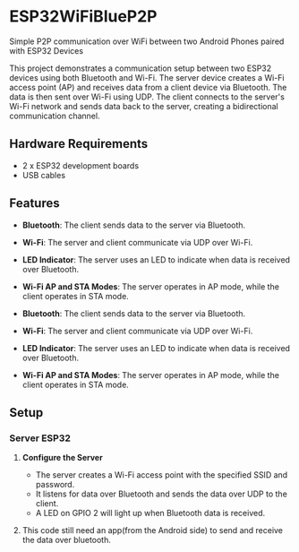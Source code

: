# ESP32WiFiBlueP2P
Simple P2P communication over WiFi  between two Android Phones paired with ESP32 Devices 

This project demonstrates a communication setup between two ESP32 devices using both Bluetooth and Wi-Fi. The server device creates a Wi-Fi access point (AP) and receives data from a client device via Bluetooth. The data is then sent over Wi-Fi using UDP. The client connects to the server's Wi-Fi network and sends data back to the server, creating a bidirectional communication channel.

## Hardware Requirements

- 2 x ESP32 development boards
- USB cables

## Features

- **Bluetooth**: The client sends data to the server via Bluetooth.
- **Wi-Fi**: The server and client communicate via UDP over Wi-Fi.
- **LED Indicator**: The server uses an LED to indicate when data is received over Bluetooth.
- **Wi-Fi AP and STA Modes**: The server operates in AP mode, while the client operates in STA mode.


- **Bluetooth**: The client sends data to the server via Bluetooth.
- **Wi-Fi**: The server and client communicate via UDP over Wi-Fi.
- **LED Indicator**: The server uses an LED to indicate when data is received over Bluetooth.
- **Wi-Fi AP and STA Modes**: The server operates in AP mode, while the client operates in STA mode.

## Setup

### Server ESP32

1. **Configure the Server**
   - The server creates a Wi-Fi access point with the specified SSID and password.
   - It listens for data over Bluetooth and sends the data over UDP to the client.
   - A LED on GPIO 2 will light up when Bluetooth data is received.
  
2. This code still need an app(from the Android side) to send and receive the data over bluetooth.
